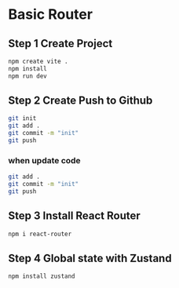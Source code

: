 # Basic Router

## Step 1 Create Project
```bash
npm create vite .
npm install
npm run dev
```

## Step 2 Create Push to Github
```bash
git init
git add .
git commit -m "init"
git push
```

### when update code

```bash
git add .
git commit -m "init"
git push
```

## Step 3 Install React Router
```bash
npm i react-router
```

## Step 4 Global state with Zustand
```bash
npm install zustand
```